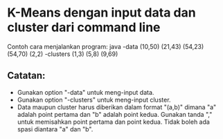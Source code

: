 # K-Means dengan input data dan cluster dari command line

Contoh cara menjalankan program:
java -data (10,50) (21,43) (54,23) (54,70) (2,2) -clusters (1,3) (5,8) (9,69)

## Catatan:
* Gunakan option "-data" untuk meng-input data.
* Gunakan option "-clusters" untuk meng-input cluster.
* Data maupun cluster harus diberikan dalam format "(a,b)" dimana "a" adalah point pertama dan "b" adalah point kedua. Gunakan tanda "," untuk memisahkan point pertama dan point kedua. Tidak boleh ada spasi diantara "a" dan "b".

